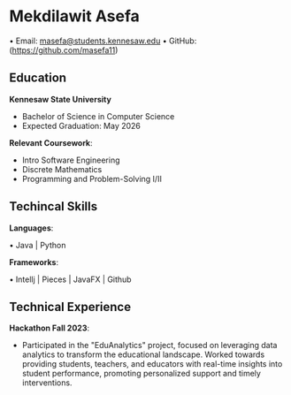 # Mekdilawit Asefa
• Email: masefa@students.kennesaw.edu • GitHub: (https://github.com/masefa11)

## Education 
 **Kennesaw State University**
  - Bachelor of Science in Computer Science
  - Expected Graduation: May 2026
    
**Relevant Coursework**:
  - Intro Software Engineering
  - Discrete Mathematics
  - Programming and Problem-Solving I/II
    
## Techincal Skills

**Languages**:

  • Java | Python
    
**Frameworks**:

  • Intellj | Pieces | JavaFX | Github

## Technical Experience 

**Hackathon Fall 2023**:
  - Participated in the "EduAnalytics" project, focused on leveraging data analytics to transform the educational landscape. Worked towards providing students, teachers, and educators with real-time insights into student performance, promoting personalized support and timely interventions.
